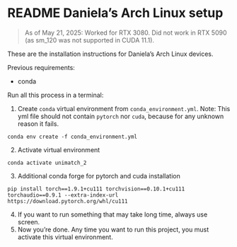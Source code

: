 # README Daniela’s Arch Linux setup

> As of May 21, 2025: Worked for RTX 3080. Did not work in RTX 5090 (as sm_120 was not supported in CUDA 11.1).

These are the installation instructions for Daniela’s Arch Linux devices.

Previous requirements:
- conda

Run all this process in a terminal:
1. Create `conda` virtual environment from `conda_environment.yml`. Note: This yml file should not contain `pytorch` nor `cuda`, because for any unknown reason it fails.
```
conda env create -f conda_environment.yml
```
2. Activate virtual environment
```
conda activate unimatch_2
```
3. Additional conda forge for pytorch and cuda installation
```
pip install torch==1.9.1+cu111 torchvision==0.10.1+cu111 torchaudio==0.9.1 --extra-index-url https://download.pytorch.org/whl/cu111
```
4. If you want to run something that may take long time, always use screen.
5. Now you’re done. Any time you want to run this project, you must activate this virtual environment.